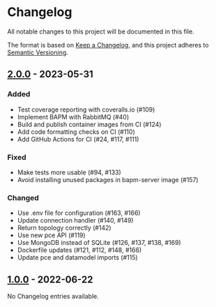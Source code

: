 # Changelog

All notable changes to this project will be documented in this file.

The format is based on [Keep a Changelog](https://keepachangelog.com/en/1.0.0/),
and this project adheres to [Semantic Versioning](https://semver.org/spec/v2.0.0.html).

## [2.0.0] - 2023-05-31

### Added

- Test coverage reporting with coveralls.io (#109)
- Implement BAPM with RabbitMQ (#40)
- Build and publish container images from CI (#124)
- Add code formatting checks on CI (#110)
- Add GitHub Actions for CI (#24, #117, #111)

### Fixed

- Make tests more usable (#94, #133)
- Avoid installing unused packages in bapm-server image (#157)

### Changed

- Use .env file for configuration (#163, #166)
- Update connection handler (#140, #149)
- Return topology correctly (#142)
- Use new pce API (#119)
- Use MongoDB instead of SQLite (#126, #137, #138, #169)
- Dockerfile updates (#121, #112, #148, #166)
- Update pce and datamodel imports (#115)


## [1.0.0] - 2022-06-22

No Changelog entries available.


[2.0.0]: https://github.com/atlanticwave-sdx/sdx-controller/compare/1.0.0...2.0.0
[1.0.0]: https://github.com/atlanticwave-sdx/sdx-controller/compare/d06e415...1.0.0
